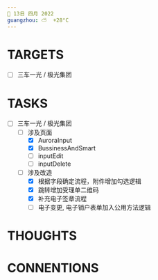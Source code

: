 ```yaml
---
📆 13日 四月 2022
guangzhou: ⛅️  +28°C
---
```


# TARGETS
- [ ] 三车一光 / 极光集团

# TASKS
- [ ] 三车一光 / 极光集团
	- [ ] 涉及页面
		- [x] AuroraInput
		- [x] BussinessAndSmart
		- [ ] inputEdit
		- [ ] inputDelete
	- [ ] 涉及改造
		- [x] 根据字段确定流程，附件增加勾选逻辑
		- [x] 跳转增加受理单二维码
		- [x] 补充电子签章流程
		- [ ] 电子变更, 电子销户表单加入公用方法逻辑

# THOUGHTS

# CONNENTIONS